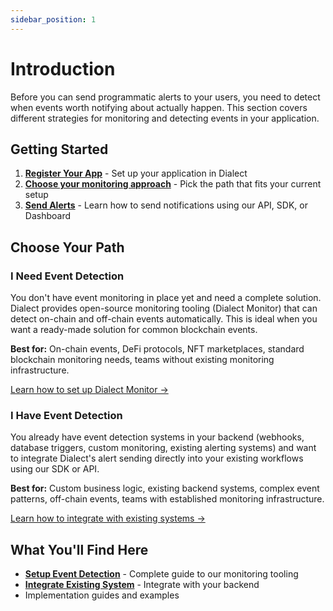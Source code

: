 ```yaml
---
sidebar_position: 1
---
```


# Introduction

Before you can send programmatic alerts to your users, you need to detect when events worth notifying about actually happen. This section covers different strategies for monitoring and detecting events in your application.

## Getting Started

1. **[Register Your App](../setup/register-app.md)** - Set up your application in Dialect
2. **[Choose your monitoring approach](#choose-your-path)** - Pick the path that fits your current setup 
3. **[Send Alerts](../send/)** - Learn how to send notifications using our API, SDK, or Dashboard

## Choose Your Path

### I Need Event Detection
You don't have event monitoring in place yet and need a complete solution. Dialect provides open-source monitoring tooling (Dialect Monitor) that can detect on-chain and off-chain events automatically. This is ideal when you want a ready-made solution for common blockchain events.

**Best for:** On-chain events, DeFi protocols, NFT marketplaces, standard blockchain monitoring needs, teams without existing monitoring infrastructure.

[Learn how to set up Dialect Monitor →](./setup-event-detection.md)

### I Have Event Detection
You already have event detection systems in your backend (webhooks, database triggers, custom monitoring, existing alerting systems) and want to integrate Dialect's alert sending directly into your existing workflows using our SDK or API.

**Best for:** Custom business logic, existing backend systems, complex event patterns, off-chain events, teams with established monitoring infrastructure.

[Learn how to integrate with existing systems →](./integrate-existing-system.md)

## What You'll Find Here

- **[Setup Event Detection](./setup-event-detection.md)** - Complete guide to our monitoring tooling
- **[Integrate Existing System](./integrate-existing-system.md)** - Integrate with your backend
- Implementation guides and examples